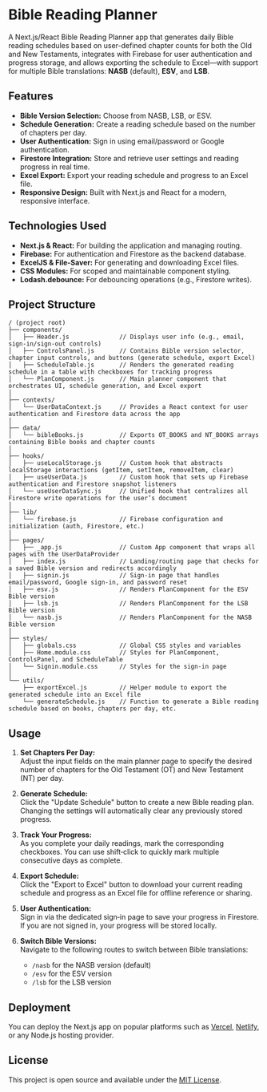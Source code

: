 # Bible Reading Planner

A Next.js/React Bible Reading Planner app that generates daily Bible reading schedules based on user-defined chapter counts for both the Old and New Testaments, integrates with Firebase for user authentication and progress storage, and allows exporting the schedule to Excel—with support for multiple Bible translations: **NASB** (default), **ESV**, and **LSB**.

## Features

- **Bible Version Selection:** Choose from NASB, LSB, or ESV.
- **Schedule Generation:** Create a reading schedule based on the number of chapters per day.
- **User Authentication:** Sign in using email/password or Google authentication.
- **Firestore Integration:** Store and retrieve user settings and reading progress in real time.
- **Excel Export:** Export your reading schedule and progress to an Excel file.
- **Responsive Design:** Built with Next.js and React for a modern, responsive interface.

## Technologies Used

- **Next.js & React:** For building the application and managing routing.
- **Firebase:** For authentication and Firestore as the backend database.
- **ExcelJS & File-Saver:** For generating and downloading Excel files.
- **CSS Modules:** For scoped and maintainable component styling.
- **Lodash.debounce:** For debouncing operations (e.g., Firestore writes).

## Project Structure
```plaintext
/ (project root)
├── components/             
│   ├── Header.js              // Displays user info (e.g., email, sign‑in/sign‑out controls)
│   ├── ControlsPanel.js       // Contains Bible version selector, chapter input controls, and buttons (generate schedule, export Excel)
│   ├── ScheduleTable.js       // Renders the generated reading schedule in a table with checkboxes for tracking progress
│   └── PlanComponent.js       // Main planner component that orchestrates UI, schedule generation, and Excel export
│
├── contexts/               
│   └── UserDataContext.js     // Provides a React context for user authentication and Firestore data across the app
│
├── data/                    
│   └── bibleBooks.js          // Exports OT_BOOKS and NT_BOOKS arrays containing Bible books and chapter counts
│
├── hooks/                  
│   ├── useLocalStorage.js     // Custom hook that abstracts localStorage interactions (getItem, setItem, removeItem, clear)
│   ├── useUserData.js         // Custom hook that sets up Firebase authentication and Firestore snapshot listeners
│   └── useUserDataSync.js     // Unified hook that centralizes all Firestore write operations for the user’s document
│
├── lib/                    
│   └── firebase.js            // Firebase configuration and initialization (auth, Firestore, etc.)
│
├── pages/                  
│   ├── _app.js                // Custom App component that wraps all pages with the UserDataProvider
│   ├── index.js               // Landing/routing page that checks for a saved Bible version and redirects accordingly
│   ├── signin.js              // Sign‑in page that handles email/password, Google sign‑in, and password reset
│   ├── esv.js                 // Renders PlanComponent for the ESV Bible version
│   ├── lsb.js                 // Renders PlanComponent for the LSB Bible version
│   └── nasb.js                // Renders PlanComponent for the NASB Bible version
│
├── styles/                 
│   ├── globals.css            // Global CSS styles and variables
│   ├── Home.module.css        // Styles for PlanComponent, ControlsPanel, and ScheduleTable
│   └── Signin.module.css      // Styles for the sign‑in page
│
└── utils/                  
    ├── exportExcel.js         // Helper module to export the generated schedule into an Excel file
    └── generateSchedule.js    // Function to generate a Bible reading schedule based on books, chapters per day, etc.
```


## Usage

1. **Set Chapters Per Day:**  
   Adjust the input fields on the main planner page to specify the desired number of chapters for the Old Testament (OT) and New Testament (NT) per day.

2. **Generate Schedule:**  
   Click the "Update Schedule" button to create a new Bible reading plan. Changing the settings will automatically clear any previously stored progress.

3. **Track Your Progress:**  
   As you complete your daily readings, mark the corresponding checkboxes. You can use shift‑click to quickly mark multiple consecutive days as complete.

4. **Export Schedule:**  
   Click the "Export to Excel" button to download your current reading schedule and progress as an Excel file for offline reference or sharing.

5. **User Authentication:**  
   Sign in via the dedicated sign‑in page to save your progress in Firestore. If you are not signed in, your progress will be stored locally.

6. **Switch Bible Versions:**  
   Navigate to the following routes to switch between Bible translations:  
   - `/nasb` for the NASB version (default)  
   - `/esv` for the ESV version  
   - `/lsb` for the LSB version

## Deployment

You can deploy the Next.js app on popular platforms such as [Vercel](https://vercel.com/), [Netlify](https://www.netlify.com/), or any Node.js hosting provider.

## License

This project is open source and available under the [MIT License](LICENSE).
